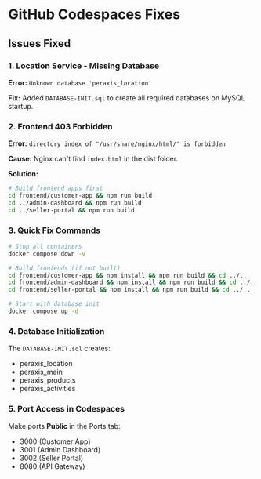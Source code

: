 # GitHub Codespaces Fixes

## Issues Fixed

### 1. Location Service - Missing Database
**Error:** `Unknown database 'peraxis_location'`

**Fix:** Added `DATABASE-INIT.sql` to create all required databases on MySQL startup.

### 2. Frontend 403 Forbidden
**Error:** `directory index of "/usr/share/nginx/html/" is forbidden`

**Cause:** Nginx can't find `index.html` in the dist folder.

**Solution:**
```bash
# Build frontend apps first
cd frontend/customer-app && npm run build
cd ../admin-dashboard && npm run build
cd ../seller-portal && npm run build
```

### 3. Quick Fix Commands

```bash
# Stop all containers
docker compose down -v

# Build frontends (if not built)
cd frontend/customer-app && npm install && npm run build && cd ../..
cd frontend/admin-dashboard && npm install && npm run build && cd ../..
cd frontend/seller-portal && npm install && npm run build && cd ../..

# Start with database init
docker compose up -d
```

### 4. Database Initialization
The `DATABASE-INIT.sql` creates:
- peraxis_location
- peraxis_main
- peraxis_products
- peraxis_activities

### 5. Port Access in Codespaces
Make ports **Public** in the Ports tab:
- 3000 (Customer App)
- 3001 (Admin Dashboard)
- 3002 (Seller Portal)
- 8080 (API Gateway)
